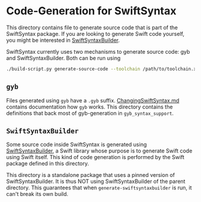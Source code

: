 # Code-Generation for SwiftSyntax

This directory contains file to generate source code that is part of the SwiftSyntax package. If you are looking to generate Swift code yourself, you might be interested in [SwiftSyntaxBuilder](../Sources/SwiftSyntaxBuilder).

SwiftSyntax currently uses two mechanisms to generate source code: gyb and SwiftSyntaxBuilder. Both can be run using 

```bash
./build-script.py generate-source-code --toolchain /path/to/toolchain.xctoolchain/usr
```

## `gyb`

Files generated using `gyb` have a `.gyb` suffix. [ChangingSwiftSyntax.md](../Sources/SwiftSyntax/Documentation.docc/ChangingSwiftSyntax.md) contains documentation how `gyb` works. This directory contains the definitions that back most of gyb-generation in `gyb_syntax_support`.

## `SwiftSyntaxBuilder`

Some source code inside SwiftSyntax is generated using [SwiftSyntaxBuilder](../Sources/SwiftSyntaxBuilder), a Swift library whose purpose is to generate Swift code using Swift itself. This kind of code generation is performed by the Swift package defined in this directory.

This directory is a standalone package that uses a pinned version of SwiftSyntaxBuilder. It is thus NOT using SwiftSyntaxBuilder of the parent directory. This guarantees that when `generate-swiftsyntaxbuilder` is run, it can't break its own build.